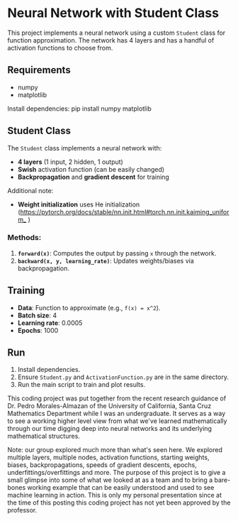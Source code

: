 # Neural Network with Student Class

This project implements a neural network using a custom `Student` class for function approximation. The network has 4 layers and has a handful of activation functions to choose from.

## Requirements

- numpy
- matplotlib

Install dependencies:
pip install numpy matplotlib

## Student Class

The `Student` class implements a neural network with:
- **4 layers** (1 input, 2 hidden, 1 output)
- **Swish** activation function (can be easily changed)
- **Backpropagation** and **gradient descent** for training

Additional note:
- **Weight initialization** uses He initialization (<https://pytorch.org/docs/stable/nn.init.html#torch.nn.init.kaiming_uniform_>
)

### Methods:
1. **`forward(x)`**: Computes the output by passing `x` through the network.
2. **`backward(x, y, learning_rate)`**: Updates weights/biases via backpropagation.

## Training

- **Data**: Function to approximate (e.g., `f(x) = x^2`).
- **Batch size**: 4
- **Learning rate**: 0.0005
- **Epochs**: 1000

## Run

1. Install dependencies.
2. Ensure `Student.py` and `ActivationFunction.py` are in the same directory.
3. Run the main script to train and plot results.

This coding project was put together from the recent research guidance of Dr. Pedro Morales-Almazan of the University of California, Santa Cruz Mathematics Department while I was an undergraduate. It serves as a way to see a working higher level view from what we've learned mathematically through our time digging deep into neural networks and its underlying mathematical structures.

Note: our group explored much more than what's seen here. We explored multiple layers, multiple nodes, activation functions, starting weights, biases, backpropagations, speeds of gradient descents, epochs, underfittings/overfittings and more. The purpose of this project is to give a small glimpse into some of what we looked at as a team and to bring a bare-bones working example that can be easily understood and used to see machine learning in action. This is only my personal presentation since at the time of this posting this coding project has not yet been approved by the professor.